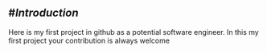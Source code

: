 #*Introduction*
------------------
Here is my first project in github as a potential software engineer.
In this my first project your contribution is always welcome